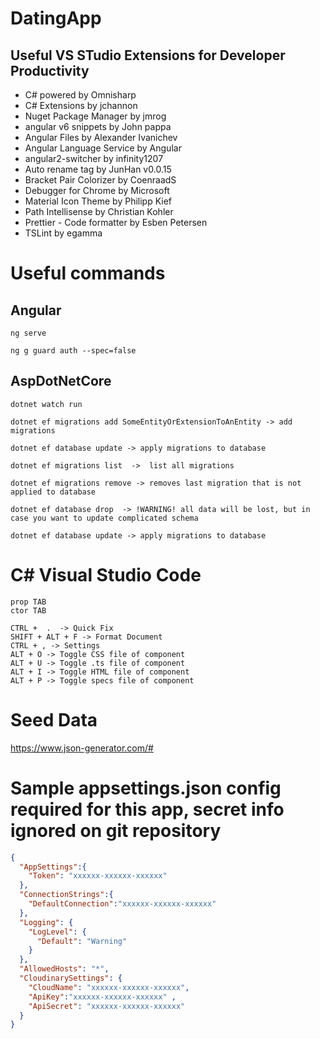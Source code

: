 # DatingApp

## Useful VS STudio Extensions for Developer Productivity

- C# powered by Omnisharp
- C# Extensions by jchannon
- Nuget Package Manager by jmrog
- angular v6 snippets by John pappa
- Angular Files by Alexander Ivanichev
- Angular Language Service by Angular
- angular2-switcher by infinity1207
- Auto rename tag by JunHan v0.0.15
- Bracket Pair Colorizer by CoenraadS
- Debugger for Chrome by Microsoft
- Material Icon Theme by Philipp Kief
- Path Intellisense by Christian Kohler
- Prettier - Code formatter by Esben Petersen
- TSLint by egamma

# Useful commands

## Angular
```
ng serve

ng g guard auth --spec=false
```
## AspDotNetCore
```
dotnet watch run

dotnet ef migrations add SomeEntityOrExtensionToAnEntity -> add migrations

dotnet ef database update -> apply migrations to database

dotnet ef migrations list  ->  list all migrations

dotnet ef migrations remove -> removes last migration that is not applied to database

dotnet ef database drop  -> !WARNING! all data will be lost, but in case you want to update complicated schema

dotnet ef database update -> apply migrations to database
```
# C# Visual Studio Code

```
prop TAB
ctor TAB

CTRL +  .  -> Quick Fix
SHIFT + ALT + F -> Format Document
CTRL + , -> Settings
ALT + O -> Toggle CSS file of component
ALT + U -> Toggle .ts file of component
ALT + I -> Toggle HTML file of component
ALT + P -> Toggle specs file of component
```
# Seed Data

https://www.json-generator.com/#

# Sample appsettings.json config required for this app, secret info ignored on git repository
```json
{
  "AppSettings":{
    "Token": "xxxxxx-xxxxxx-xxxxxx" 
  },
  "ConnectionStrings":{
    "DefaultConnection":"xxxxxx-xxxxxx-xxxxxx"
  },
  "Logging": {
    "LogLevel": {
      "Default": "Warning"
    }
  },
  "AllowedHosts": "*",
  "CloudinarySettings": {
    "CloudName": "xxxxxx-xxxxxx-xxxxxx",
    "ApiKey":"xxxxxx-xxxxxx-xxxxxx" ,
    "ApiSecret": "xxxxxx-xxxxxx-xxxxxx"
  }
}
```
